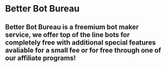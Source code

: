 # Better Bot Bureau

## Better Bot Bureau is a freemium bot maker service, we offer top of the line bots for completely free with additional special features avaliable for a small fee or for free through one of our affiliate programs!
